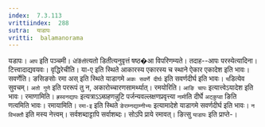 ```yaml
---
index:  7.3.113
vrittiindex:  288
sutra:  याडापः
vritti:  balamanorama 
---
```


यडापः। `आप` इति पञ्चमी। `धेर्ङिती`त्यतो डितीत्यनुवृत्तं षष्ठ�आ विपरिणम्यते। तदाह--आपः परस्येत्यादिना। टित्त्वादाद्यवयवः। वृद्धिरेचीति। या-ए इति स्थिते आकारस्य एकारस्य च स्थाने ऐकार एकादेश इति भावः। सवर्णेति। ङसिङसोः रमा अस् इति स्थिते याडागमे `अकः सवर्णे दीर्घः` इति सवर्णदीर्घ इति भावः। `य`डित्येव सुवचम्। `अतो गुणे` इति पररूपं तु न, अकारोच्चारणसामर्थ्यात्। रमयोरिति। `आङि चापः` इत्यात्त्वेऽयादेश इति भावः। रमाणामिति। `ह्रस्वनद्यापः` इत्यत्राऽऽब्ग्रहणन्नुटि पर्जन्यवल्लक्षणप्रवृत्त्या `नामी`ति दीर्घे `अट्कुप्वा` ङिति णत्वमिति भावः। रमायामिति। `रमा-इ` इति स्थिते `ङेराम्नद्याम्नीभ्यः` इत्यामादेशे याडागमे सवर्णदीर्घ इति भावः। `न विभक्तौ` इति मस्य नेत्त्वम्। सर्वशब्दाट्टापि सर्वाशब्दः। सोऽपि प्राये रमावत्। ङित्सु `याडापः` इति प्राप्ते-।

